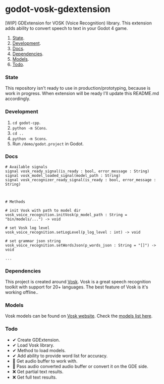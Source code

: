 # godot-vosk-gdextension
[WIP] GDExtension for VOSK (Voice Recognition) library. This extension adds ability to convert speech to text in your Godot 4 game.

1. [State](#state).
2. [Development](#development).
3. [Docs](#docs).
4. [Dependencies](#dependencies).
5. [Models](#models).
6. [Todo](#todo).



### State
This repository isn't ready to use in production/prototyping, because is work in progress. When extension will be ready I'll update this README.md accordingly.

### Development
1. `cd godot-cpp`.
2. `python -m SCons`.
3. `cd ..`
4. `python -m Scons`.
5. Run `/demo/godot.project` in Godot.



### Docs

```gdscript
# Available signals
signal vosk_ready_signal(is_ready : bool, error_message : String)
signal vosk_model_loaded_signal(model_path : String)
signal vosk_recognizer_ready_signal(is_ready : bool, error_message : String)



# Methods

# init Vosk with path to model dir
vosk_voice_recognition.initVosk(p_model_path : String = "bin/models/...") -> void

# set Vosk log level
vosk_voice_recognition.setLogLevel(p_log_level : int) -> void

# set grammar json string
vosk_voice_recognition.setWordsJson(p_words_json : String = "[]") -> void

...
```


### Dependencies

This project is created around [Vosk](https://alphacephei.com/vosk/). Vosk is a great speech recognition toolkit with support for 20+ languages. The best feature of Vosk is it's working offline..

### Models

Vosk models can be found on [Vosk website](https://alphacephei.com/vosk/). Check the [models list here](https://alphacephei.com/vosk/models).


### Todo

-  ✔ Create GDExtension.
-  ✔ Load Vosk library.
-  ✔ Method to load models.
-  ✔ Add ability to provide word list for accuracy.
- 🚧 Get audio buffer to work with.
- 🚧 Pass audio converted audio buffer or convert it on the GDE side.
- ❌ Get partial text results.
- ❌ Get full text results.